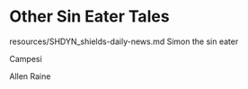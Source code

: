# Other Sin Eater Tales


resources/SHDYN_shields-daily-news.md Simon the sin eater


Campesi

Allen Raine


